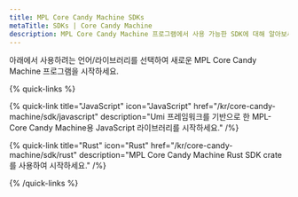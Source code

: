 ```yaml
---
title: MPL Core Candy Machine SDKs
metaTitle: SDKs | Core Candy Machine
description: MPL Core Candy Machine 프로그램에서 사용 가능한 SDK에 대해 알아보세요.
---
```


아래에서 사용하려는 언어/라이브러리를 선택하여 새로운 MPL Core Candy Machine 프로그램을 시작하세요.

{% quick-links %}

{% quick-link title="JavaScript" icon="JavaScript" href="/kr/core-candy-machine/sdk/javascript" description="Umi 프레임워크를 기반으로 한 MPL-Core Candy Machine용 JavaScript 라이브러리를 시작하세요." /%}

{% quick-link title="Rust" icon="Rust" href="/kr/core-candy-machine/sdk/rust" description="MPL Core Candy Machine Rust SDK crate를 사용하여 시작하세요." /%}

{% /quick-links %}